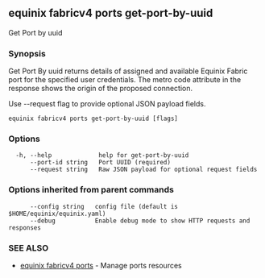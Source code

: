 ## equinix fabricv4 ports get-port-by-uuid

Get Port by uuid

### Synopsis

Get Port By uuid returns details of assigned and available Equinix Fabric port for the specified user credentials. The metro code attribute in the response shows the origin of the proposed connection.

Use --request flag to provide optional JSON payload fields.

```
equinix fabricv4 ports get-port-by-uuid [flags]
```

### Options

```
  -h, --help             help for get-port-by-uuid
      --port-id string   Port UUID (required)
      --request string   Raw JSON payload for optional request fields
```

### Options inherited from parent commands

```
      --config string   config file (default is $HOME/equinix/equinix.yaml)
      --debug           Enable debug mode to show HTTP requests and responses
```

### SEE ALSO

* [equinix fabricv4 ports](equinix_fabricv4_ports.md)	 - Manage ports resources


